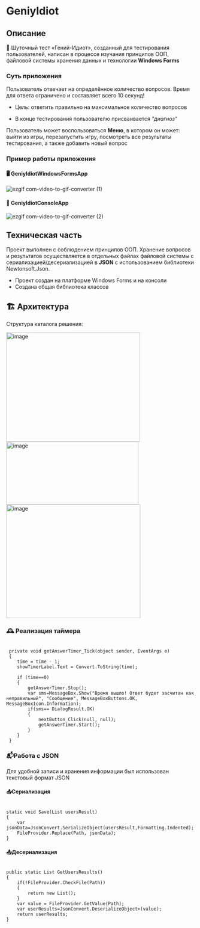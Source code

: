 # GeniyIdiot

## Описание 
🧠 Шуточный тест «Гений-Идиот», созданный для тестирования пользователей, написан в процессе изучания принципов ООП, файловой системы хранения данных и технологии **Windows Forms**
### Суть приложения
Пользователь отвечает на определённое количество вопросов. Время для ответа ограничено и составляет всего 10 секунд!

* Цель: ответить правильно на максимальное количество вопросов

* В конце тестирования пользователю присваивается _"диагноз"_

Пользователь может воспользоваться **Меню**, в котором он может: выйти из игры, перезапустить игру, посмотреть все результаты тестирования, а также добавить новый вопрос

### Пример работы приложения
#### 🖥️ GeniyIdiotWindowsFormsApp

![ezgif com-video-to-gif-converter (1)](https://github.com/user-attachments/assets/37d78572-13b4-4480-8319-5fcd24c642f7)

#### 📂 GeniyIdiotConsoleApp

![ezgif com-video-to-gif-converter (2)](https://github.com/user-attachments/assets/574f9d7e-380f-40d4-bde1-ee82c569ef46)

## Техническая часть
Проект выполнен с соблюдением принципов ООП. Хранение вопросов и результатов осуществляется в отдельных файлах файловой системы с сериализацией/десериализацией в **JSON** с использованием библиотеки Newtonsoft.Json.
* Проект создан на платформе Windows Forms и на консоли
* Создана общая библиотека классов

## 🏗️ Архитектура
Структура каталога решения:

 <img width="357" height="291" alt="image" src="https://github.com/user-attachments/assets/b2a1726a-5abc-4e06-802b-fff04c0683ac" /> <img width="353" height="167" alt="image" src="https://github.com/user-attachments/assets/29f936fb-8e74-4826-96d3-af254773ac88" /> <img width="358" height="302" alt="image" src="https://github.com/user-attachments/assets/3c22ccfb-5945-475b-adb1-de729e00cdff" />

### 🕰️ Реализация таймера
<pre><code>
 private void getAnswerTimer_Tick(object sender, EventArgs e)
 {
    time = time - 1;
    showTimerLabel.Text = Convert.ToString(time);

    if (time==0)
    {
        getAnswerTimer.Stop();
        var sms=MessageBox.Show("Время вышло! Ответ будет засчитан как неправильный", "Сообщение", MessageBoxButtons.OK, MessageBoxIcon.Information);
        if(sms== DialogResult.OK)
        {
            nextButton_Click(null, null);
            getAnswerTimer.Start();
        }
    }
 }
</code></pre>

### 📬Работа с JSON
Для удобной записи и хранения информации был использован текстовый формат JSON
#### 📥Сериализация
<pre><code>
static void Save(List<User> usersResult)
{
    var jsonData=JsonConvert.SerializeObject(usersResult,Formatting.Indented);
    FileProvider.Replace(Path, jsonData);
}
</code></pre>

#### 📤Десериализация
<pre><code>
public static List<User> GetUsersResults()
{
    if(!FileProvider.CheckFile(Path))
    {
        return new List<User>();
    }
    var value = FileProvider.GetValue(Path);
    var userResults=JsonConvert.DeserializeObject<List<User>>(value);
    return userResults;
}
</code></pre>     

